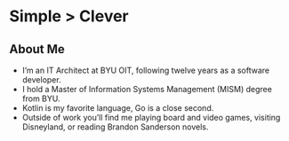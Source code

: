 # Simple > Clever

## About Me
* I’m an IT Architect at BYU OIT, following twelve years as a software developer.
* I hold a Master of Information Systems Management (MISM) degree from BYU.
* Kotlin is my favorite language, Go is a close second.
* Outside of work you’ll find me playing board and video games, visiting Disneyland, or reading Brandon Sanderson novels.
